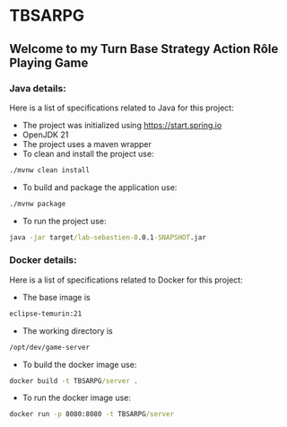 # TBSARPG
## Welcome to my Turn Base Strategy Action Rôle Playing Game
### Java details:
Here is a list of specifications related to Java for this project:
* The project was initialized using https://start.spring.io
* OpenJDK 21
* The project uses a maven wrapper
* To clean and install the project use:
```cmd
./mvnw clean install
```
* To build and package the application use:
```cmd
./mvnw package
```
* To run the project use:
```cmd 
java -jar target/lab-sebastien-0.0.1-SNAPSHOT.jar
```

### Docker details:
Here is a list of specifications related to Docker for this project:
* The base image is
```cmd 
eclipse-temurin:21
```
* The working directory is
```cmd 
/opt/dev/game-server
```
* To build the docker image use:
```cmd 
docker build -t TBSARPG/server .
```
* To run the docker image use:
```cmd 
docker run -p 8080:8080 -t TBSARPG/server
```